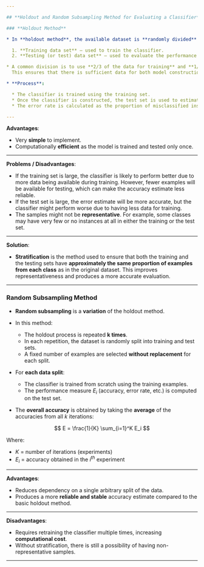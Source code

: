 ```yaml
---

## **Holdout and Random Subsampling Method for Evaluating a Classifier**

### **Holdout Method**

* In **holdout method**, the available dataset is **randomly divided** into **two disjoint subsets**:

  1. **Training data set** – used to train the classifier.
  2. **Testing (or test) data set** – used to evaluate the performance of the classifier.

* A common division is to use **2/3 of the data for training** and **1/3 of the data for testing**.
  This ensures that there is sufficient data for both model construction and for assessing its performance on unseen data.

* **Process**:

  * The classifier is trained using the training set.
  * Once the classifier is constructed, the test set is used to estimate the **error rate** of the classifier.
  * The error rate is calculated as the proportion of misclassified instances in the test data.

---
```


**Advantages**:

- Very **simple** to implement.
- Computationally **efficient** as the model is trained and tested only once.

---

**Problems / Disadvantages**:

- If the training set is large, the classifier is likely to perform better due to more data being available during training. However, fewer examples will be available for testing, which can make the accuracy estimate less reliable.
- If the test set is large, the error estimate will be more accurate, but the classifier might perform worse due to having less data for training.
- The samples might not be **representative**. For example, some classes may have very few or no instances at all in either the training or the test set.

---

**Solution**:

- **Stratification** is the method used to ensure that both the training and the testing sets have **approximately the same proportion of examples from each class** as in the original dataset.
  This improves representativeness and produces a more accurate evaluation.

---

### **Random Subsampling Method**

- **Random subsampling** is a **variation** of the holdout method.

- In this method:

  - The holdout process is repeated **k times**.
  - In each repetition, the dataset is randomly split into training and test sets.
  - A fixed number of examples are selected **without replacement** for each split.

- For **each data split**:

  - The classifier is trained from scratch using the training examples.
  - The performance measure $E_i$ (accuracy, error rate, etc.) is computed on the test set.

- The **overall accuracy** is obtained by taking the **average** of the accuracies from all $k$ iterations:

$$
E = \frac{1}{K} \sum_{i=1}^K E_i
$$

Where:

- $K$ = number of iterations (experiments)
- $E_i$ = accuracy obtained in the $i^{th}$ experiment

---

**Advantages**:

- Reduces dependency on a single arbitrary split of the data.
- Produces a more **reliable and stable** accuracy estimate compared to the basic holdout method.

---

**Disadvantages**:

- Requires retraining the classifier multiple times, increasing **computational cost**.
- Without stratification, there is still a possibility of having non-representative samples.

---
